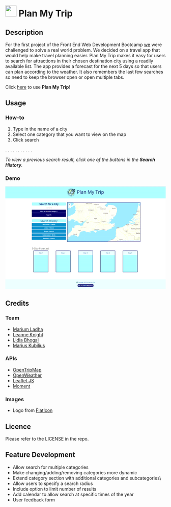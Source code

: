 # <img src="https://cdn-icons-png.flaticon.com/512/5219/5219574.png" width="35" height="35"> Plan My Trip

## Description

For the first project of the Front End Web Development Bootcamp [we](#team) were challenged to solve a real world problem. We decided on a travel app that would help make travel planning easier. Plan My Trip makes it easy for users to search for attractions in their chosen destination city using a readily available list. The app provides a forecast for the next 5 days so that users can plan according to the weather. It also remembers the last few searches so need to keep the browser open or open multiple tabs.

Click [here](https://mariuml.github.io/plan-my-trip/) to use **Plan My Trip**!

## Usage

### How-to

1. Type in the name of a city
2. Select one category that you want to view on the map
3. Click search

. . . . . . . . . . .

_To view a previous search result, click one of the buttons in the **Search History**._

### Demo

![Application Demo](./assets/media/videos/demo.gif)

## Credits

### Team

- [Marium Ladha](https://github.com/mariuml)
- [Leanne Knight](https://github.com/YaszMoon)
- [Lidia Bhogal](https://github.com/LidiaBhogal)
- [Marius Kubilius](https://github.com/MarKubil)

### APIs

- [OpenTripMap](https://opentripmap.io/product)
- [OpenWeather](https://openweathermap.org)
- [Leaflet JS](https://leafletjs.com)
- [Moment](https://momentjs.com/docs/)

### Images

- Logo from [FlatIcon](https://www.flaticon.com/free-icon/travel_5219574)

## Licence

Please refer to the LICENSE in the repo.

## Feature Development

- Allow search for multiple categories
- Make changing/adding/removing categories more dynamic
- Extend category section with additional categories and subcategories\
- Allow users to specify a search radius
- Include option to limit number of results
- Add calendar to allow search at specific times of the year
- User feedback form
